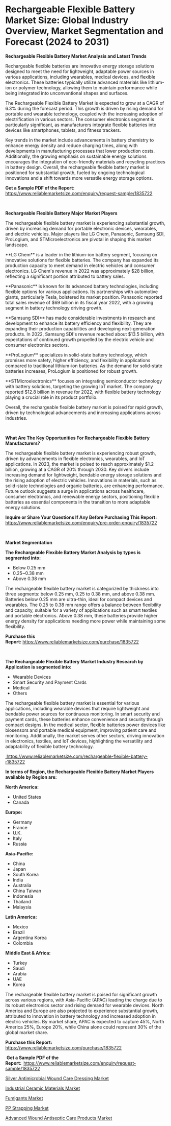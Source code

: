 <p><h1>Rechargeable Flexible Battery Market Size: Global Industry Overview, Market Segmentation and Forecast (2024 to 2031)</h1></p><p><strong>Rechargeable Flexible Battery Market Analysis and Latest Trends</strong></p>
<p><p>Rechargeable flexible batteries are innovative energy storage solutions designed to meet the need for lightweight, adaptable power sources in various applications, including wearables, medical devices, and flexible electronics. These batteries typically utilize advanced materials like lithium-ion or polymer technology, allowing them to maintain performance while being integrated into unconventional shapes and surfaces.</p><p>The Rechargeable Flexible Battery Market is expected to grow at a CAGR of 6.3% during the forecast period. This growth is driven by rising demand for portable and wearable technology, coupled with the increasing adoption of electrification in various sectors. The consumer electronics segment is particularly significant, as manufacturers integrate flexible batteries into devices like smartphones, tablets, and fitness trackers.</p><p>Key trends in the market include advancements in battery chemistry to enhance energy density and reduce charging times, along with developments in manufacturing processes that lower production costs. Additionally, the growing emphasis on sustainable energy solutions encourages the integration of eco-friendly materials and recycling practices in battery design. Overall, the rechargeable flexible battery market is positioned for substantial growth, fueled by ongoing technological innovations and a shift towards more versatile energy storage options.</p></p>
<p><strong>Get a Sample PDF of the Report:&nbsp;</strong> <a href="https://www.reliablemarketsize.com/enquiry/request-sample/1835722?utm_campaign=1600&utm_medium=2&utm_source=Github&utm_content=ia&utm_term=16102024&utm_id=rechargeable-flexible-battery">https://www.reliablemarketsize.com/enquiry/request-sample/1835722</a></p>
<p>&nbsp;</p>
<p><strong>Rechargeable Flexible Battery Major Market Players</strong></p>
<p><p>The rechargeable flexible battery market is experiencing substantial growth, driven by increasing demand for portable electronic devices, wearables, and electric vehicles. Major players like LG Chem, Panasonic, Samsung SDI, ProLogium, and STMicroelectronics are pivotal in shaping this market landscape.</p><p>**LG Chem** is a leader in the lithium-ion battery segment, focusing on innovative solutions for flexible batteries. The company has expanded its production capacity to meet demand in electric vehicles and consumer electronics. LG Chem's revenue in 2022 was approximately $28 billion, reflecting a significant portion attributed to battery sales.</p><p>**Panasonic** is known for its advanced battery technologies, including flexible options for various applications. Its partnerships with automotive giants, particularly Tesla, bolstered its market position. Panasonic reported total sales revenue of $69 billion in its fiscal year 2022, with a growing segment in battery technology driving growth.</p><p>**Samsung SDI** has made considerable investments in research and development to enhance its battery efficiency and flexibility. They are expanding their production capabilities and developing next-generation products. In 2022, Samsung SDI's revenue reached about $13.5 billion, with expectations of continued growth propelled by the electric vehicle and consumer electronics sectors.</p><p>**ProLogium** specializes in solid-state battery technology, which promises more safety, higher efficiency, and flexibility in applications compared to traditional lithium-ion batteries. As the demand for solid-state batteries increases, ProLogium is positioned for robust growth.</p><p>**STMicroelectronics** focuses on integrating semiconductor technology with battery solutions, targeting the growing IoT market. The company reported $12.8 billion in revenue for 2022, with flexible battery technology playing a crucial role in its product portfolio.</p><p>Overall, the rechargeable flexible battery market is poised for rapid growth, driven by technological advancements and increasing applications across industries.</p></p>
<p>&nbsp;</p>
<p><strong>What Are The Key Opportunities For Rechargeable Flexible Battery Manufacturers?</strong></p>
<p><p>The rechargeable flexible battery market is experiencing robust growth, driven by advancements in flexible electronics, wearables, and IoT applications. In 2023, the market is poised to reach approximately $1.2 billion, growing at a CAGR of 20% through 2030. Key drivers include increasing demand for lightweight, bendable energy storage solutions and the rising adoption of electric vehicles. Innovations in materials, such as solid-state technologies and organic batteries, are enhancing performance. Future outlook suggests a surge in applications across healthcare, consumer electronics, and renewable energy sectors, positioning flexible batteries as essential components in the transition to more adaptable energy solutions.</p></p>
<p><strong>Inquire or Share Your Questions If Any Before Purchasing This Report:</strong> <a href="https://www.reliablemarketsize.com/enquiry/pre-order-enquiry/1835722?utm_campaign=1600&utm_medium=2&utm_source=Github&utm_content=ia&utm_term=16102024&utm_id=rechargeable-flexible-battery">https://www.reliablemarketsize.com/enquiry/pre-order-enquiry/1835722</a></p>
<p>&nbsp;</p>
<p><strong>Market Segmentation</strong></p>
<p><strong>The Rechargeable Flexible Battery Market Analysis by types is segmented into:</strong></p>
<p><ul><li>Below 0.25 mm</li><li>0.25~0.38 mm</li><li>Above 0.38 mm</li></ul></p>
<p><p>The rechargeable flexible battery market is categorized by thickness into three segments: below 0.25 mm, 0.25 to 0.38 mm, and above 0.38 mm. Batteries below 0.25 mm are ultra-thin, ideal for compact devices and wearables. The 0.25 to 0.38 mm range offers a balance between flexibility and capacity, suitable for a variety of applications such as smart textiles and portable electronics. Above 0.38 mm, these batteries provide higher energy density for applications needing more power while maintaining some flexibility.</p></p>
<p><strong>Purchase this Report:&nbsp;</strong><a href="https://www.reliablemarketsize.com/purchase/1835722?utm_campaign=1600&utm_medium=2&utm_source=Github&utm_content=ia&utm_term=16102024&utm_id=rechargeable-flexible-battery">https://www.reliablemarketsize.com/purchase/1835722</a></p>
<p>&nbsp;</p>
<p><strong>The Rechargeable Flexible Battery Market Industry Research by Application is segmented into:</strong></p>
<p><ul><li>Wearable Devices</li><li>Smart Security and Payment Cards</li><li>Medical</li><li>Others</li></ul></p>
<p><p>The rechargeable flexible battery market is essential for various applications, including wearable devices that require lightweight and bendable power sources for continuous monitoring. In smart security and payment cards, these batteries enhance convenience and security through compact designs. In the medical sector, flexible batteries power devices like biosensors and portable medical equipment, improving patient care and monitoring. Additionally, the market serves other sectors, driving innovation in electronics, textiles, and IoT devices, highlighting the versatility and adaptability of flexible battery technology.</p></p>
<p><a href="https://www.reliablemarketsize.com/rechargeable-flexible-battery-r1835722?utm_campaign=1600&utm_medium=2&utm_source=Github&utm_content=ia&utm_term=16102024&utm_id=rechargeable-flexible-battery">&nbsp;https://www.reliablemarketsize.com/rechargeable-flexible-battery-r1835722</a></p>
<p><strong>In terms of Region, the Rechargeable Flexible Battery Market Players available by Region are:</strong></p>
<p>
    <p> <strong> North America: </strong>
        <ul>
            <li>United States</li>
            <li>Canada</li>
        </ul>
        </p> 
    <p> <strong> Europe: </strong>
        <ul>
            <li>Germany</li>
            <li>France</li>
            <li>U.K.</li>
            <li>Italy</li>
            <li>Russia</li>
        </ul>
        </p> 
    <p> <strong> Asia-Pacific: </strong>
        <ul>
            <li>China</li>
            <li>Japan</li>
            <li>South Korea</li>
            <li>India</li>
            <li>Australia</li>
            <li>China Taiwan</li>
            <li>Indonesia</li>
            <li>Thailand</li>
            <li>Malaysia</li>
        </ul>
        </p> 
    <p> <strong> Latin America: </strong>
        <ul>
            <li>Mexico</li>
            <li>Brazil</li>
            <li>Argentina Korea</li>
            <li>Colombia</li>
        </ul>
        </p> 
    <p> <strong> Middle East & Africa: </strong>
        <ul>
            <li>Turkey</li>
            <li>Saudi</li>
            <li>Arabia</li>
            <li>UAE</li>
            <li>Korea</li>
        </ul>
    </p>
    </p>
<p><p>The rechargeable flexible battery market is poised for significant growth across various regions, with Asia-Pacific (APAC) leading the charge due to its robust electronics sector and rising demand for wearable devices. North America and Europe are also projected to experience substantial growth, attributed to innovation in battery technology and increased adoption in electric vehicles. By market share, APAC is expected to capture 45%, North America 25%, Europe 20%, while China alone could represent 30% of the global market share.</p></p>
<p><strong>Purchase this Report: </strong><a href="https://www.reliablemarketsize.com/purchase/1835722?utm_campaign=1600&utm_medium=2&utm_source=Github&utm_content=ia&utm_term=16102024&utm_id=rechargeable-flexible-battery">https://www.reliablemarketsize.com/purchase/1835722</a></p>
<p>&nbsp;<strong>Get a Sample PDF of the Report:&nbsp;&nbsp;</strong><a href="https://www.reliablemarketsize.com/enquiry/request-sample/1835722?utm_campaign=1600&utm_medium=2&utm_source=Github&utm_content=ia&utm_term=16102024&utm_id=rechargeable-flexible-battery">https://www.reliablemarketsize.com/enquiry/request-sample/1835722</a></p>
<p><strong></strong></p>
<p><p><a href="https://github.com/lesavftol/Market-Research-Report-List-1/blob/main/silver-antimicrobial-wound-care-dressing-market.md?utm_campaign=1600&utm_medium=2&utm_source=Github&utm_content=ia&utm_term=16102024&utm_id=rechargeable-flexible-battery">Silver Antimicrobial Wound Care Dressing Market</a></p><p><a href="https://www.linkedin.com/pulse/industrial-ceramic-materials-market-trends-strategic-xshdc?utm_campaign=1600&utm_medium=2&utm_source=Github&utm_content=ia&utm_term=16102024&utm_id=rechargeable-flexible-battery">Industrial Ceramic Materials Market</a></p><p><a href="https://www.linkedin.com/pulse/fumigants-market-research-report-exploring-size-revenue-m6wfc?utm_campaign=1600&utm_medium=2&utm_source=Github&utm_content=ia&utm_term=16102024&utm_id=rechargeable-flexible-battery">Fumigants Market</a></p><p><a href="https://www.linkedin.com/pulse/future-ready-strategic-insights-global-pp-strapping-market-sfszc?utm_campaign=1600&utm_medium=2&utm_source=Github&utm_content=ia&utm_term=16102024&utm_id=rechargeable-flexible-battery">PP Strapping Market</a></p><p><a href="https://github.com/alvar1lavfo/Market-Research-Report-List-1/blob/main/advanced-wound-antiseptic-care-products-market.md?utm_campaign=1600&utm_medium=2&utm_source=Github&utm_content=ia&utm_term=16102024&utm_id=rechargeable-flexible-battery">Advanced Wound Antiseptic Care Products Market</a></p></p>